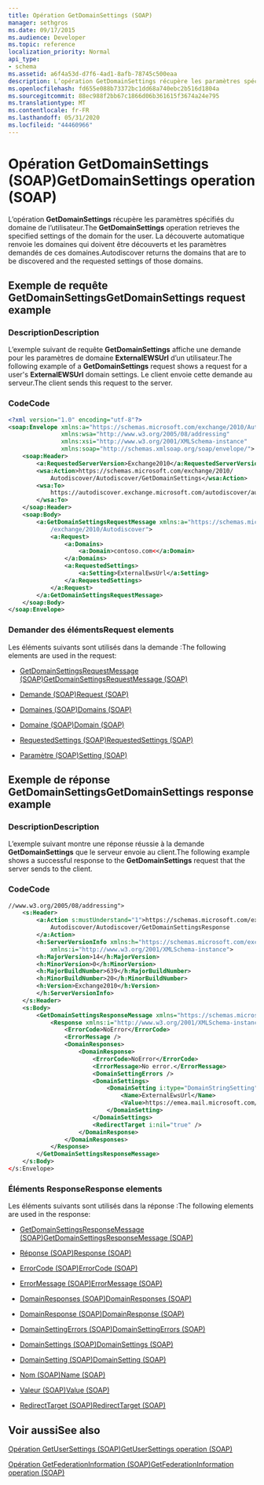 ```yaml
---
title: Opération GetDomainSettings (SOAP)
manager: sethgros
ms.date: 09/17/2015
ms.audience: Developer
ms.topic: reference
localization_priority: Normal
api_type:
- schema
ms.assetid: a6f4a53d-d7f6-4ad1-8afb-78745c500eaa
description: L’opération GetDomainSettings récupère les paramètres spécifiés du domaine de l’utilisateur. La découverte automatique renvoie les domaines qui doivent être découverts et les paramètres demandés de ces domaines.
ms.openlocfilehash: fd655e088b73372bc1dd68a740ebc2b516d1804a
ms.sourcegitcommit: 88ec988f2bb67c1866d06b361615f3674a24e795
ms.translationtype: MT
ms.contentlocale: fr-FR
ms.lasthandoff: 05/31/2020
ms.locfileid: "44460966"
---
```

# <a name="getdomainsettings-operation-soap"></a><span data-ttu-id="5420b-104">Opération GetDomainSettings (SOAP)</span><span class="sxs-lookup"><span data-stu-id="5420b-104">GetDomainSettings operation (SOAP)</span></span>

<span data-ttu-id="5420b-105">L’opération **GetDomainSettings** récupère les paramètres spécifiés du domaine de l’utilisateur.</span><span class="sxs-lookup"><span data-stu-id="5420b-105">The **GetDomainSettings** operation retrieves the specified settings of the domain for the user.</span></span> <span data-ttu-id="5420b-106">La découverte automatique renvoie les domaines qui doivent être découverts et les paramètres demandés de ces domaines.</span><span class="sxs-lookup"><span data-stu-id="5420b-106">Autodiscover returns the domains that are to be discovered and the requested settings of those domains.</span></span> 
  
## <a name="getdomainsettings-request-example"></a><span data-ttu-id="5420b-107">Exemple de requête GetDomainSettings</span><span class="sxs-lookup"><span data-stu-id="5420b-107">GetDomainSettings request example</span></span>

### <a name="description"></a><span data-ttu-id="5420b-108">Description</span><span class="sxs-lookup"><span data-stu-id="5420b-108">Description</span></span>

<span data-ttu-id="5420b-109">L’exemple suivant de requête **GetDomainSettings** affiche une demande pour les paramètres de domaine **ExternalEWSUrl** d’un utilisateur.</span><span class="sxs-lookup"><span data-stu-id="5420b-109">The following example of a **GetDomainSettings** request shows a request for a user's **ExternalEWSUrl** domain settings.</span></span> <span data-ttu-id="5420b-110">Le client envoie cette demande au serveur.</span><span class="sxs-lookup"><span data-stu-id="5420b-110">The client sends this request to the server.</span></span> 
  
### <a name="code"></a><span data-ttu-id="5420b-111">Code</span><span class="sxs-lookup"><span data-stu-id="5420b-111">Code</span></span>

```XML
<?xml version="1.0" encoding="utf-8"?> 
<soap:Envelope xmlns:a="https://schemas.microsoft.com/exchange/2010/Autodiscover"
               xmlns:wsa="http://www.w3.org/2005/08/addressing"
               xmlns:xsi="http://www.w3.org/2001/XMLSchema-instance" 
               xmlns:soap="http://schemas.xmlsoap.org/soap/envelope/"> 
    <soap:Header> 
        <a:RequestedServerVersion>Exchange2010</a:RequestedServerVersion>
        <wsa:Action>https://schemas.microsoft.com/exchange/2010/
            Autodiscover/Autodiscover/GetDomainSettings</wsa:Action>
        <wsa:To>
            https://autodiscover.exchange.microsoft.com/autodiscover/autodiscover.svc
        </wsa:To>
    </soap:Header> 
    <soap:Body> 
        <a:GetDomainSettingsRequestMessage xmlns:a="https://schemas.microsoft.com
            /exchange/2010/Autodiscover"> 
            <a:Request> 
                <a:Domains> 
                    <a:Domain>contoso.com<</a:Domain> 
                </a:Domains> 
                <a:RequestedSettings> 
                    <a:Setting>ExternalEwsUrl</a:Setting> 
                </a:RequestedSettings> 
            </a:Request> 
        </a:GetDomainSettingsRequestMessage> 
    </soap:Body> 
</soap:Envelope>
```

### <a name="request-elements"></a><span data-ttu-id="5420b-112">Demander des éléments</span><span class="sxs-lookup"><span data-stu-id="5420b-112">Request elements</span></span>

<span data-ttu-id="5420b-113">Les éléments suivants sont utilisés dans la demande :</span><span class="sxs-lookup"><span data-stu-id="5420b-113">The following elements are used in the request:</span></span>
  
- [<span data-ttu-id="5420b-114">GetDomainSettingsRequestMessage (SOAP)</span><span class="sxs-lookup"><span data-stu-id="5420b-114">GetDomainSettingsRequestMessage (SOAP)</span></span>](getdomainsettingsrequestmessage-soap.md)
    
- [<span data-ttu-id="5420b-115">Demande (SOAP)</span><span class="sxs-lookup"><span data-stu-id="5420b-115">Request (SOAP)</span></span>](request-soap.md)
    
- [<span data-ttu-id="5420b-116">Domaines (SOAP)</span><span class="sxs-lookup"><span data-stu-id="5420b-116">Domains (SOAP)</span></span>](domains-soap.md)
    
- [<span data-ttu-id="5420b-117">Domaine (SOAP)</span><span class="sxs-lookup"><span data-stu-id="5420b-117">Domain (SOAP)</span></span>](domain-soap.md)
    
- [<span data-ttu-id="5420b-118">RequestedSettings (SOAP)</span><span class="sxs-lookup"><span data-stu-id="5420b-118">RequestedSettings (SOAP)</span></span>](requestedsettings-soap.md)
    
- [<span data-ttu-id="5420b-119">Paramètre (SOAP)</span><span class="sxs-lookup"><span data-stu-id="5420b-119">Setting (SOAP)</span></span>](setting-soap.md)
    
## <a name="getdomainsettings-response-example"></a><span data-ttu-id="5420b-120">Exemple de réponse GetDomainSettings</span><span class="sxs-lookup"><span data-stu-id="5420b-120">GetDomainSettings response example</span></span>

### <a name="description"></a><span data-ttu-id="5420b-121">Description</span><span class="sxs-lookup"><span data-stu-id="5420b-121">Description</span></span>

<span data-ttu-id="5420b-122">L’exemple suivant montre une réponse réussie à la demande **GetDomainSettings** que le serveur envoie au client.</span><span class="sxs-lookup"><span data-stu-id="5420b-122">The following example shows a successful response to the **GetDomainSettings** request that the server sends to the client.</span></span> 
  
### <a name="code"></a><span data-ttu-id="5420b-123">Code</span><span class="sxs-lookup"><span data-stu-id="5420b-123">Code</span></span>

```XML
//www.w3.org/2005/08/addressing"> 
    <s:Header> 
        <a:Action s:mustUnderstand="1">https://schemas.microsoft.com/exchange/2010/ 
            Autodiscover/Autodiscover/GetDomainSettingsResponse
        </a:Action> 
        <h:ServerVersionInfo xmlns:h="https://schemas.microsoft.com/exchange/2010/Autodiscover" 
            xmlns:i="http://www.w3.org/2001/XMLSchema-instance"> 
        <h:MajorVersion>14</h:MajorVersion> 
        <h:MinorVersion>0</h:MinorVersion> 
        <h:MajorBuildNumber>639</h:MajorBuildNumber> 
        <h:MinorBuildNumber>20</h:MinorBuildNumber> 
        <h:Version>Exchange2010</h:Version> 
        </h:ServerVersionInfo>
    </s:Header> 
    <s:Body> 
        <GetDomainSettingsResponseMessage xmlns="https://schemas.microsoft.com/exchange/2010/Autodiscover"> 
            <Response xmlns:i="http://www.w3.org/2001/XMLSchema-instance"> 
                <ErrorCode>NoError</ErrorCode> 
                <ErrorMessage /> 
                <DomainResponses> 
                    <DomainResponse> 
                        <ErrorCode>NoError</ErrorCode> 
                        <ErrorMessage>No error.</ErrorMessage> 
                        <DomainSettingErrors /> 
                        <DomainSettings> 
                            <DomainSetting i:type="DomainStringSetting"> 
                                <Name>ExternalEwsUrl</Name> 
                                <Value>https://emea.mail.microsoft.com/EWS/Exchange.asmx</Value> 
                            </DomainSetting> 
                        </DomainSettings> 
                        <RedirectTarget i:nil="true" /> 
                    </DomainResponse> 
                </DomainResponses> 
            </Response> 
        </GetDomainSettingsResponseMessage> 
    </s:Body> 
</s:Envelope>
```

### <a name="response-elements"></a><span data-ttu-id="5420b-124">Éléments Response</span><span class="sxs-lookup"><span data-stu-id="5420b-124">Response elements</span></span>

<span data-ttu-id="5420b-125">Les éléments suivants sont utilisés dans la réponse :</span><span class="sxs-lookup"><span data-stu-id="5420b-125">The following elements are used in the response:</span></span>
  
- [<span data-ttu-id="5420b-126">GetDomainSettingsResponseMessage (SOAP)</span><span class="sxs-lookup"><span data-stu-id="5420b-126">GetDomainSettingsResponseMessage (SOAP)</span></span>](getdomainsettingsresponsemessage-soap.md)
    
- [<span data-ttu-id="5420b-127">Réponse (SOAP)</span><span class="sxs-lookup"><span data-stu-id="5420b-127">Response (SOAP)</span></span>](response-soap.md)
    
- [<span data-ttu-id="5420b-128">ErrorCode (SOAP)</span><span class="sxs-lookup"><span data-stu-id="5420b-128">ErrorCode (SOAP)</span></span>](errorcode-soap.md)
    
- [<span data-ttu-id="5420b-129">ErrorMessage (SOAP)</span><span class="sxs-lookup"><span data-stu-id="5420b-129">ErrorMessage (SOAP)</span></span>](errormessage-soap.md)
    
- [<span data-ttu-id="5420b-130">DomainResponses (SOAP)</span><span class="sxs-lookup"><span data-stu-id="5420b-130">DomainResponses (SOAP)</span></span>](domainresponses-soap.md)
    
- [<span data-ttu-id="5420b-131">DomainResponse (SOAP)</span><span class="sxs-lookup"><span data-stu-id="5420b-131">DomainResponse (SOAP)</span></span>](domainresponse-soap.md)
    
- [<span data-ttu-id="5420b-132">DomainSettingErrors (SOAP)</span><span class="sxs-lookup"><span data-stu-id="5420b-132">DomainSettingErrors (SOAP)</span></span>](domainsettingerrors-soap.md)
    
- [<span data-ttu-id="5420b-133">DomainSettings (SOAP)</span><span class="sxs-lookup"><span data-stu-id="5420b-133">DomainSettings (SOAP)</span></span>](domainsettings-soap.md)
    
- [<span data-ttu-id="5420b-134">DomainSetting (SOAP)</span><span class="sxs-lookup"><span data-stu-id="5420b-134">DomainSetting (SOAP)</span></span>](domainsetting-soap.md)
    
- [<span data-ttu-id="5420b-135">Nom (SOAP)</span><span class="sxs-lookup"><span data-stu-id="5420b-135">Name (SOAP)</span></span>](name-soap.md)
    
- [<span data-ttu-id="5420b-136">Valeur (SOAP)</span><span class="sxs-lookup"><span data-stu-id="5420b-136">Value (SOAP)</span></span>](value-soap.md)
    
- [<span data-ttu-id="5420b-137">RedirectTarget (SOAP)</span><span class="sxs-lookup"><span data-stu-id="5420b-137">RedirectTarget (SOAP)</span></span>](redirecttarget-soap.md)
    
## <a name="see-also"></a><span data-ttu-id="5420b-138">Voir aussi</span><span class="sxs-lookup"><span data-stu-id="5420b-138">See also</span></span>



[<span data-ttu-id="5420b-139">Opération GetUserSettings (SOAP)</span><span class="sxs-lookup"><span data-stu-id="5420b-139">GetUserSettings operation (SOAP)</span></span>](getusersettings-operation-soap.md)
  
[<span data-ttu-id="5420b-140">Opération GetFederationInformation (SOAP)</span><span class="sxs-lookup"><span data-stu-id="5420b-140">GetFederationInformation operation (SOAP)</span></span>](getfederationinformation-operation-soap.md)

